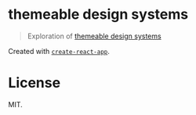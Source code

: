 themeable design systems
========================

> Exploration of [themeable design systems](http://bradfrost.com/blog/post/creating-themeable-design-systems/)

Created with [`create-react-app`](https://github.com/facebook/create-react-app).

License
=======

MIT.

